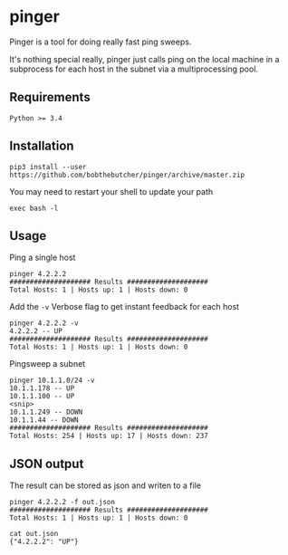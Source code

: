 # pinger
Pinger is a tool for doing really fast ping sweeps. 

It's nothing special really, pinger just calls ping on the 
local machine in a subprocess for each host in the subnet via 
a multiprocessing pool.

## Requirements
```
Python >= 3.4
```

## Installation
```
pip3 install --user https://github.com/bobthebutcher/pinger/archive/master.zip
```

You may need to restart your shell to update your path
```
exec bash -l
```

## Usage
Ping a single host
```
pinger 4.2.2.2
#################### Results ####################
Total Hosts: 1 | Hosts up: 1 | Hosts down: 0
```

Add the `-v` Verbose flag to get instant feedback for each host
```
pinger 4.2.2.2 -v 
4.2.2.2 -- UP
#################### Results ####################
Total Hosts: 1 | Hosts up: 1 | Hosts down: 0
```

Pingsweep a subnet
```
pinger 10.1.1.0/24 -v 
10.1.1.178 -- UP
10.1.1.100 -- UP
<snip>
10.1.1.249 -- DOWN
10.1.1.44 -- DOWN
#################### Results ####################
Total Hosts: 254 | Hosts up: 17 | Hosts down: 237
```

## JSON output
The result can be stored as json and writen to a file
```
pinger 4.2.2.2 -f out.json
#################### Results ####################
Total Hosts: 1 | Hosts up: 1 | Hosts down: 0

cat out.json 
{"4.2.2.2": "UP"}
```